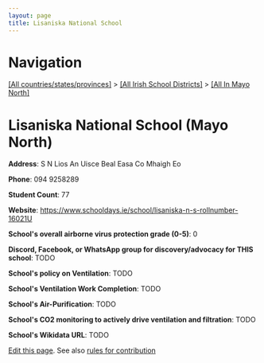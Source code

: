```yaml
---
layout: page
title: Lisaniska National School
---
```

# Navigation

[[All countries/states/provinces]](../../..) > [[All Irish School Districts]](../..) > [[All In Mayo North]](..)

# Lisaniska National School (Mayo North)

**Address**: S N Lios An Uisce Beal Easa Co Mhaigh Eo

**Phone**: 094 9258289

**Student Count**: 77

**Website**: <https://www.schooldays.ie/school/lisaniska-n-s-rollnumber-16021U>

**School's overall airborne virus protection grade (0-5)**: 0

**Discord, Facebook, or WhatsApp group for discovery/advocacy for THIS school**: TODO

**School's policy on Ventilation**: TODO

**School's Ventilation Work Completion**: TODO

**School's Air-Purification**: TODO

**School's CO2 monitoring to actively drive ventilation and filtration**: TODO

**School's Wikidata URL**: TODO


[Edit this page](https://github.com/ventilate-schools/Ireland/edit/main/./Mayo_North/Lisaniska_National_School.md). See also [rules for contribution](../../../contribution-rules/)